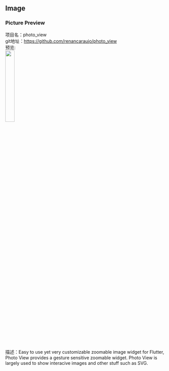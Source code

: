 ## Image<br>

###  Picture Preview

项目名：photo_view<br>
git地址：https://github.com/renancaraujo/photo_view<br>
预览:<br>
<img src="https://user-images.githubusercontent.com/6718144/56463745-45ec0380-63b0-11e9-8e56-0dba5deabb1a.gif" width="24%"/><br>
描述：Easy to use yet very customizable zoomable image widget for Flutter, Photo View provides a gesture sensitive zoomable widget. Photo View is largely used to show interacive images and other stuff such as SVG.<br>
